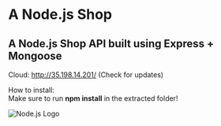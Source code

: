 # A Node.js Shop

## A Node.js Shop API built using Express + Mongoose  
Cloud: http://35.198.14.201/ (Check for updates)
  
How to install:  
Make sure to run <strong>npm install</strong> in the extracted folder!  
  
![Node.js Logo](https://agenciamultiverso.com.br/portfolio/nodejs.jpg)
